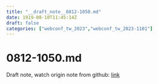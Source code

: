 ```yaml
---
title: "__draft_note__0812-1050.md"
date: 1919-08-10T11:45:14Z
draft: false
categories: ["webconf_tw_2023","webconf_tw_2023-1101"]
---
```


# 0812-1050.md

Draft note, watch origin note from github: [link](https://github.com/tinghaolai/just-random-note/blob/master/webconf_tw_2023/1101/0812-1050.md)